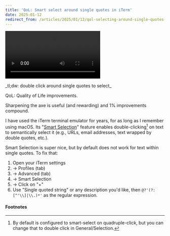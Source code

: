 ```yaml
---
title: 'QoL: Smart select around single quotes in iTerm'
date: 2025-01-12
redirect_from: /articles/2025/01/12/qol-selecting-around-single-quotes-in-iterm.html
---
```


<div class="video-container">
  <video class="responsive-video" autoplay="autoplay" loop="loop">
    <source src="/uploads/iTerm_single_quotes.webm" type="video/webm">
    Your browser does not support the video tag.
  </video>
  <p class="video-caption" markdown="1">
    _tl;dw: double click around single quotes to select_
  </p>
</div>

<div class="note" markdown="1">
QoL: Quality of Life improvements.

Sharpening the axe is useful (and rewarding) and 1% improvements compound.

</div>

I have used the iTerm terminal emulator for years, for as long as I remember
using macOS. Its "[Smart Selection][0]" feature
enables double-clicking[^double_click] on text to semantically select it (e.g., URLs, email
addresses, text wrapped by double quotes, etc.).

Smart Selection is super nice, but by default does not work for text within
single quotes. To fix that:

1. Open your iTerm settings
1. → Profiles (tab)
1. → Advanced (tab)
1. → Smart Selection
1. → Click on "+"
1. Use "Single quoted string" or any description you'd like, then
   `@?'(?:[^'\\]|\\.)*'` as the regular expression.

[0]: https://iterm2.com/documentation-smart-selection.html

#### Footnotes

[^double_click]:
    By default is configured to smart-select on quadruple-click,
    but you can change that to double click in General/Selection.

